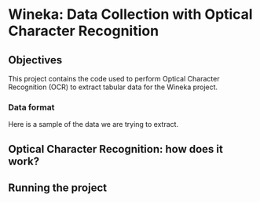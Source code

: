 <h1>Wineka: Data Collection with Optical Character Recognition</h1>

<h2>Objectives</h2>

This project contains the code used to perform Optical Character Recognition (OCR) to extract tabular data for the Wineka project.

<h3>Data format</h3>
Here is a sample of the data we are trying to extract.

<h2>Optical Character Recognition: how does it work?</h2>

<h2>Running the project</h2>
